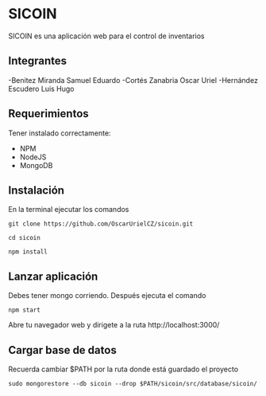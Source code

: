 # SICOIN

SICOIN es una aplicación web para el control de inventarios

## Integrantes

-Benitez Miranda Samuel Eduardo
-Cortés Zanabria Oscar Uriel
-Hernández Escudero Luis Hugo

## Requerimientos

Tener instalado correctamente:

- NPM
- NodeJS
- MongoDB

## Instalación

En la terminal ejecutar los comandos

```git clone https://github.com/OscarUrielCZ/sicoin.git```

```cd sicoin```

```npm install``` 

## Lanzar aplicación

Debes tener mongo corriendo. Después ejecuta el comando

```npm start```

Abre tu navegador web y dirigete a la ruta http://localhost:3000/

## Cargar base de datos

Recuerda cambiar $PATH por la ruta donde está guardado el proyecto

```sudo mongorestore --db sicoin --drop $PATH/sicoin/src/database/sicoin/```
